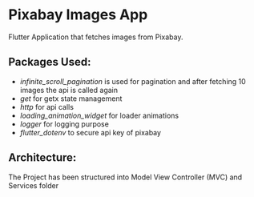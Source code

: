 # Pixabay Images App

Flutter Application that fetches images from Pixabay. 

## Packages Used:
-  *infinite_scroll_pagination* is used for pagination and after fetching 10 images the api is called again
-  *get* for getx state management
-  *http* for api calls
-  *loading_animation_widget* for loader animations
-  *logger* for logging purpose
-  *flutter_dotenv* to secure api key of pixabay

## Architecture:

The Project has been structured into Model View Controller (MVC) and Services folder
